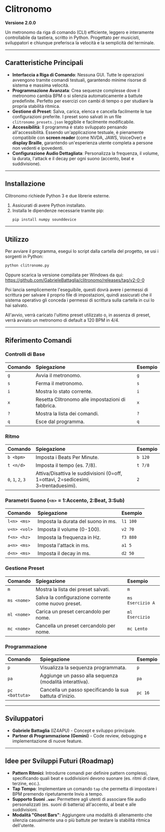 # Clitronomo

**Versione 2.0.0**

Un metronomo da riga di comando (CLI) efficiente, leggero e interamente controllabile da tastiera, scritto in Python. Progettato per musicisti, sviluppatori e chiunque preferisca la velocità e la semplicità del terminale.

-----

## Caratteristiche Principali

  * **Interfaccia a Riga di Comando**: Nessuna GUI. Tutte le operazioni avvengono tramite comandi testuali, garantendo minime risorse di sistema e massima velocità.
  * **Programmazione Avanzata**: Crea sequenze complesse dove il metronomo cambia BPM o si silenzia automaticamente a battute predefinite. Perfetto per esercizi con cambi di tempo o per studiare la propria stabilità ritmica.
  * **Gestione di Preset**: Salva, carica, elenca e cancella facilmente le tue configurazioni preferite. I preset sono salvati in un file `clitronomo_presets.json` leggibile e facilmente modificabile.
  * **Accessibilità**: Il programma è stato sviluppato pensando all'accessibilità. Essendo un'applicazione testuale, è pienamente compatibile con **screen reader** (come NVDA, JAWS, VoiceOver) e **display Braille**, garantendo un'esperienza utente completa a persone non vedenti e ipovedenti.
  * **Configurazione Audio Dettagliata**: Personalizza la frequenza, il volume, la durata, l'attack e il decay per ogni suono (accento, beat e suddivisione).

-----

## Installazione

Clitronomo richiede Python 3 e due librerie esterne.

1.  Assicurati di avere Python installato.
2.  Installa le dipendenze necessarie tramite pip:
    ```bash
    pip install numpy sounddevice
    ```

-----

## Utilizzo

Per avviare il programma, esegui lo script dalla cartella del progetto, se usi i sorgenti in Python:

```bash
python clitronomo.py
```

Oppure scarica la versione compilata per Windows da qui:
https://github.com/GabrieleBattaglia/clitronomo/releases/tag/v2-0-0

Poi lancia semplicemente l'eseguibile, questi dovrà avere i permessi di scrittura per salvare il proprio file di impostazioni, quindi assicurati che il sistema operativo gli conceda i permessi di scrittura sulla cartella in cui lo hai salvato.

All'avvio, verrà caricato l'ultimo preset utilizzato o, in assenza di preset, verrà avviato un metronomo di default a 120 BPM in 4/4.

-----

## Riferimento Comandi

### Controlli di Base

| Comando | Spiegazione | Esempio |
| :--- | :--- | :--- |
| `g` | Avvia il metronomo. | `g` |
| `s` | Ferma il metronomo. | `s` |
| `i` | Mostra lo stato corrente. | `i` |
| `x` | Resetta Clitronomo alle impostazioni di fabbrica. | `x` |
| `?` | Mostra la lista dei comandi. | `?` |
| `q` | Esce dal programma. | `q` |

### Ritmo

| Comando | Spiegazione | Esempio |
| :--- | :--- | :--- |
| `b <bpm>` | Imposta i Beats Per Minute. | `b 120` |
| `t <n/d>` | Imposta il tempo (es. 7/8). | `t 7/8` |
| `0`, `1`, `2`, `3` | Attiva/Disattiva le suddivisioni (0=off, 1=ottavi, 2=sedicesimi, 3=trentaduesimi). | `2` |

### Parametri Suono (`<n>` = 1:Accento, 2:Beat, 3:Sub)

| Comando | Spiegazione | Esempio |
| :--- | :--- | :--- |
| `l<n> <ms>` | Imposta la durata del suono in ms. | `l1 100` |
| `v<n> <vol>`| Imposta il volume (0-100). | `v2 70` |
| `f<n> <hz>` | Imposta la frequenza in Hz. | `f3 880` |
| `a<n> <ms>` | Imposta l'attack in ms. | `a1 5` |
| `d<n> <ms>` | Imposta il decay in ms. | `d2 50` |

### Gestione Preset

| Comando | Spiegazione | Esempio |
| :--- | :--- | :--- |
| `m` | Mostra la lista dei preset salvati. | `m` |
| `ms <nome>` | Salva la configurazione corrente come nuovo preset. | `ms Esercizio A` |
| `ml <nome>` | Carica un preset cercandolo per nome. | `ml Esercizio` |
| `mc <nome>` | Cancella un preset cercandolo per nome. | `mc Lento` |

### Programmazione

| Comando | Spiegazione | Esempio |
| :--- | :--- | :--- |
| `p` | Visualizza la sequenza programmata. | `p` |
| `pa` | Aggiunge un passo alla sequenza (modalità interattiva). | `pa` |
| `pc <battuta>`| Cancella un passo specificando la sua battuta d'inizio. | `pc 16` |

-----

## Sviluppatori

  * **Gabriele Battaglia** (IZ4APU) - Concept e sviluppo principale.
  * **Partner di Programmazione (Gemini)** - Code review, debugging e implementazione di nuove feature.

-----

## Idee per Sviluppi Futuri (Roadmap)

  * **Pattern Ritmici**: Introdurre comandi per definire pattern complessi, specificando quali beat e suddivisioni devono suonare (es. ritmi di clave, terzine, ecc.).
  * **Tap Tempo**: Implementare un comando `tap` che permetta di impostare i BPM premendo ripetutamente Invio a tempo.
  * **Supporto Suoni `.wav`**: Permettere agli utenti di associare file audio personalizzati (es. suoni di batteria) all'accento, al beat e alle suddivisioni.
  * **Modalità "Ghost Bars"**: Aggiungere una modalità di allenamento che silenzia casualmente una o più battute per testare la stabilità ritmica dell'utente.